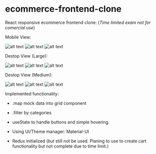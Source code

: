 # ecommerce-frontend-clone
React responsive ecommerce frontend clone:
(*Time limited exam not for comercial use*)

Mobile View: 

![alt text](./readme-img/m-1.png)
![alt text](./readme-img/m-2.png)
![alt text](./readme-img/m-3.png)

Destop View (Large):

![alt text](./readme-img/xl-1.png)
![alt text](./readme-img/xl-2.png)
![alt text](./readme-img/xl-3.png)

Destop View (Medium):

![alt text](./readme-img/l-2.png)
![alt text](./readme-img/l-3.png)
![alt text](./readme-img/l-1.png)

Implemented functionality:
- .map mock data into grid component
- .filter by categories
- useState to handle buttons and simple hovering.

- Using UI/Theme manager: Material-UI
- Redux initialized (but still not be used. Planing to use to create cart functionality but not complete due to time limit.)
